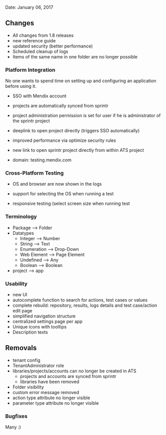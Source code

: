 Date: January 06, 2017

## Changes

* All changes from 1.8 releases
* new reference guide
* updated security \(better performance\)
* Scheduled cleanup of logs
* Items of the same name in one folder are no longer possible

### Platform Integration

No one wants to spend time on setting up and configuring an application before using it.

* SSO with Mendix account
* projects are automatically synced from sprintr
* project administration permission is set for user if he is administrator of the sprintr project
* deeplink to open project directly \(triggers SSO automatically\)

* improved performance via optimize security rules

* new link to open sprintr project directly from within ATS project
* domain: testing.mendix.com

### Cross-Platform Testing

* OS and browser are now shown in the logs
* support for selecting the OS when running a test

* responsive testing \(select screen size when running test

### Terminology

* Package --&gt; Folder
* Datatypes
  * Integer --&gt; Number
  * String --&gt; Text
  * Enumeration --&gt; Drop-Down
  * Web Element --&gt; Page Element
  * Undefined --&gt; Any
  * Boolean --&gt; Boolean
* project --&gt; app

### Usability

* new UI
* autocomplete function to search for actions, test cases or values
* complete rebuild: repository, results, logs details and test case/action edit page
* simplified navigation structure
* centralized settings page per app
* Unique icons with tooltips
* Description texts

## Removals

* tenant config
* TenantAdministrator role
* libraries/projects/accounts can no longer be created in ATS
  * projects and accounts are synced from sprintr
  * libraries have been removed
* Folder visibility
* custom error message removed
* action type attribute no longer visible
* parameter type attribute no longer visible

### Bugfixes

Many :\)



